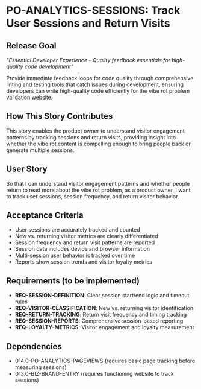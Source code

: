# PO-ANALYTICS-SESSIONS: Track User Sessions and Return Visits

## Release Goal

_"Essential Developer Experience - Quality feedback essentials for high-quality code development"_

Provide immediate feedback loops for code quality through comprehensive linting and testing tools that catch issues during development, ensuring developers can write high-quality code efficiently for the vibe rot problem validation website.

## How This Story Contributes

This story enables the product owner to understand visitor engagement patterns by tracking sessions and return visits, providing insight into whether the vibe rot content is compelling enough to bring people back or generate multiple sessions.

## User Story

So that I can understand visitor engagement patterns and whether people return to read more about the vibe rot problem, as a product owner, I want to track user sessions, session frequency, and return visitor behavior.

## Acceptance Criteria

- User sessions are accurately tracked and counted
- New vs. returning visitor metrics are clearly differentiated
- Session frequency and return visit patterns are reported
- Session data includes device and browser information
- Multi-session user behavior is tracked over time
- Reports show session trends and visitor loyalty metrics

## Requirements (to be implemented)

- **REQ-SESSION-DEFINITION**: Clear session start/end logic and timeout rules
- **REQ-VISITOR-CLASSIFICATION**: New vs. returning visitor identification
- **REQ-RETURN-TRACKING**: Return visit frequency and timing tracking
- **REQ-SESSION-REPORTS**: Comprehensive session-based reporting
- **REQ-LOYALTY-METRICS**: Visitor engagement and loyalty measurement

## Dependencies

- 014.0-PO-ANALYTICS-PAGEVIEWS (requires basic page tracking before measuring sessions)
- 013.0-BIZ-BRAND-ENTRY (requires functioning website to track sessions)
